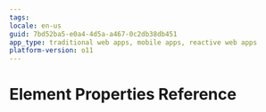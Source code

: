 ```yaml
---
tags: 
locale: en-us
guid: 7bd52ba5-e0a4-4d5a-a467-0c2db38db451
app_type: traditional web apps, mobile apps, reactive web apps
platform-version: o11
---
```


# Element Properties Reference
